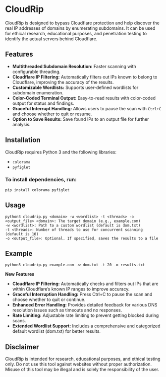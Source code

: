 # CloudRip

CloudRip is designed to bypass Cloudflare protection and help discover the real IP addresses of domains by enumerating subdomains. It can be used for ethical research, educational purposes, and penetration testing to identify the actual servers behind Cloudflare.

## Features
- **Multithreaded Subdomain Resolution:** Faster scanning with configurable threading.
- **Cloudflare IP Filtering:** Automatically filters out IPs known to belong to Cloudflare, improving the accuracy of the results.
- **Customizable Wordlists:** Supports user-defined wordlists for subdomain enumeration.
- **Color-Coded Terminal Output:** Easy-to-read results with color-coded output for status and findings.
- **Graceful Interrupt Handling:** Allows users to pause the scan with `Ctrl+C` and choose whether to quit or resume.
- **Option to Save Results:** Save found IPs to an output file for further analysis.

## Installation
CloudRip requires Python 3 and the following libraries:
- `colorama`
- `pyfiglet`

### To install dependencies, run:
```
pip install colorama pyfiglet
```
## Usage
```
python3 cloudrip.py <domain> -w <wordlist> -t <threads> -o <output_file> <domain>: The target domain (e.g., example.com)
-w <wordlist>: Path to a custom wordlist (default is dom.txt)
-t <threads>: Number of threads to use for concurrent scanning (default is 10)
-o <output_file>: Optional. If specified, saves the results to a file
```
## Example
```
python3 cloudrip.py example.com -w dom.txt -t 20 -o results.txt
```
**New Features**
- **Cloudflare IP Filtering:** Automatically checks and filters out IPs that are within Cloudflare’s known IP ranges to improve accuracy.
- **Graceful Interruption Handling:** Press Ctrl+C to pause the scan and choose whether to quit or continue.
- **Enhanced Error Handling:** Provides detailed feedback for various DNS resolution issues such as timeouts and no responses.
- **Rate Limiting:** Adjustable rate limiting to prevent getting blocked during scans.
- **Extended Wordlist Support:** Includes a comprehensive and categorized default wordlist (dom.txt) for better results.

## Disclaimer
CloudRip is intended for research, educational purposes, and ethical testing only. Do not use this tool against websites without proper authorization. Misuse of this tool may be illegal and is solely the responsibility of the user.
